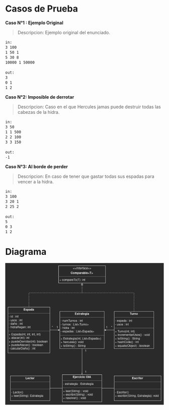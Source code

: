 # Casos de Prueba

**Caso N°1 : Ejemplo Original**
> Descripcion: Ejemplo original del enunciado.

```
in:
3 100
1 50 1
5 30 8
10000 1 50000

out:
3
0 1
1 2
```
**Caso N°2: Imposible de derrotar**
> Descripcion: Caso en el que Hercules jamas puede destruir todas las cabezas de la hidra.

```
in:
3 50
1 1 500
2 2 100
3 3 150

out:
-1
```
**Caso N°3: Al borde de perder**
> Descripcion: En caso de tener que gastar todas sus espadas para vencer a la hidra.

```
in:
3 100
3 20 1
2 25 2

out:
5
0 3
1 2
```


# Diagrama

<p align="center">
  <img width="800" src="./src/main/java/oia/hercules/docs/diagrama-de-clases.png" alt="Diagrama">
</p>
